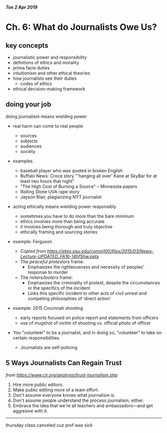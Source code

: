 ***Tue 2 Apr 2019***

# Ch. 6: What do Journalists Owe Us?

## key concepts

* journalistic power and responsibility
* defintions of ethics and morality
* prima facie duties
* intuitionism and other ethical theories
* how journalists see their duties
  * codes of ethics
* ethical decision-making framework

## doing your job

doing journalism means wielding power

* real harm can come to real people
  * sources
  * subjects
  * audiences
  * society
* examples
  * baseball player who was quoted in broken English
  * Buffalo News: Croce story "'hanging all over' Kane at SkyBar for at least two hours that night"
  * "The High Cost of Burning a Source" – Minnesota papers
  * Rolling Stone UVA rape story
  * Jayson Blair, plagiarizing NYT journalist
* acting ethically means wielding power responsibly
  * sometimes you have to do more than the bare minimum
  * ethics involves more than being accurate
  * it involves being thorough and truly objective
  * ethically framing and sourcing stories
* example: Ferguson
  * *Copied from https://sites.psu.edu/comm100/files/2015/03/News-Lecture-UPDATED_FA16-14hf5hw.pptx*
  * The *peaceful protestors* frame:
    * Emphasizes the righteousness and necessity of peoples' response to murder
  * The *rioters/looters* frame:
    * Emphasizes the criminality of protest, despite the circumstances or the specifics of the incident
    * Links this specific incident to other acts of civil unrest and competing philosophies of ‘direct action’

* example: 2015 Cincinnati shooting
  * early reports focused on police report and statements from officers
  * use of mugshot of victim of shooting vs. official photo of officer
* You "volunteer" to be a journalist, and in doing so, "volunteer" to take on certain responsibilities
  * Journalists are self-policing

## 5 Ways Journalists Can Regain Trust

*from https://www.cjr.org/analysis/trust-journalism.php*

1. Hire more public editors.
2. Make public editing more of a team effort.
3. Don't assume everyone knows what journalism is.
4. Don't assume people understand the process journalism, either.
5. Embrace the idea that we're all teachers and ambassadors—and get aggresive with it.

---

thursday class canceled cuz prof was sick